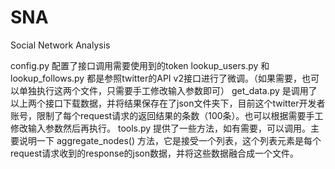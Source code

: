# SNA
Social Network Analysis

config.py 配置了接口调用需要使用到的token
lookup_users.py 和 lookup_follows.py 都是参照twitter的API v2接口进行了微调。（如果需要，也可以单独执行这两个文件，只需要手工修改输入参数即可）
get_data.py 是调用了以上两个接口下载数据，并将结果保存在了json文件夹下，目前这个twitter开发者账号，限制了每个request请求的返回结果的条数（100条）。也可以根据需要手工修改输入参数然后再执行。
tools.py 提供了一些方法，如有需要，可以调用。主要说明一下 aggregate_nodes() 方法，它是接受一个列表，这个列表元素是每个request请求收到的response的json数据，并将这些数据融合成一个文件。
